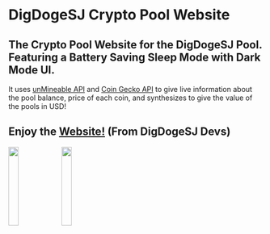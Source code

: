 # DigDogeSJ Crypto Pool Website
## The Crypto Pool Website for the DigDogeSJ Pool. Featuring a Battery Saving Sleep Mode with Dark Mode UI.
It uses <a href="https://github.com/unMineableDev/unmineable-api">unMineable API</a> and <a href="https://www.coingecko.com/en/api/">Coin Gecko API</a> to give live information about the pool balance, price of each coin, and synthesizes to give the value of the pools in USD!

## Enjoy the <a href="https://dotimothy.github.io/DigDogeSJ">Website!</a> (From DigDogeSJ Devs)

<img src="https://dotimothy.github.io/images/doge.png" width="20%"> <img src="https://dotimothy.github.io/images/shib.png" width="20%">
